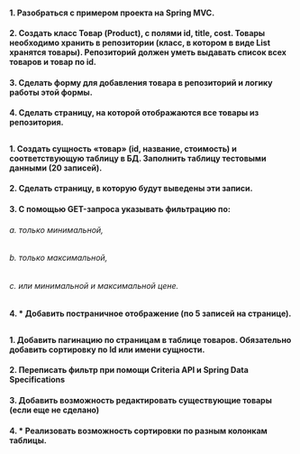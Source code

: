 #### 1. Разобраться с примером проекта на Spring MVC.
#### 2. Создать класс Товар (Product), с полями id, title, cost. Товары необходимо хранить в репозитории (класс, в котором в виде List<Product> хранятся товары). Репозиторий должен уметь выдавать список всех товаров и товар по id.
#### 3. Сделать форму для добавления товара в репозиторий и логику работы этой формы.
#### 4. Сделать страницу, на которой отображаются все товары из репозитория.

##  ##################################################################################

#### 1. Создать сущность «товар» (id, название, стоимость) и соответствующую таблицу в БД. Заполнить таблицу тестовыми данными (20 записей).
#### 2. Сделать страницу, в которую будут выведены эти записи.
#### 3. С помощью GET-запроса указывать фильтрацию по:
###### a. только минимальной,
###### b. только максимальной,
###### c. или минимальной и максимальной цене.

#### 4. * Добавить постраничное отображение (по 5 записей на странице).

##  ##################################################################################

#### 1. Добавить пагинацию по страницам в таблице товаров. Обязательно добавить сортировку по Id или имени сущности.
#### 2. Переписать фильтр при помощи Criteria API и Spring Data Specifications
#### 3. Добавить возможность редактировать существующие товары (если еще не сделано)
#### 4. * Реализовать возможность сортировки по разным колонкам таблицы.